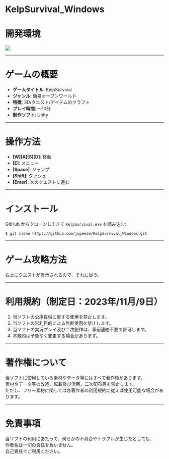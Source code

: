 # KelpSurvival_Windows
 
# 開発環境

<img src="https://img.shields.io/badge/2021.3.0f1-Unity-000000.svg?logo=unity&style=popout-square">

---

# ゲームの概要

- **ゲームタイトル**: KelpSurvival
- **ジャンル**: 簡易オープンワールド
- **特徴**: 3D/クエスト/アイテムのクラフト
- **プレイ時間**: ～10分
- **制作ソフト**: Unity

---

# 操作方法

- **[W][A][S][D]**: 移動
- **[E]**: メニュー
- **[Space]**: ジャンプ
- **[Shift]**: ダッシュ
- **[Enter]**: 次のクエストに進む

---

# インストール

GitHub からクローンしてきて `KelpSurvival.exe` を読み込む:

```console
$ git clone https://github.com/jupeeze/KelpSurvival_Windows.git
```

---

# ゲーム攻略方法

右上にクエストが表示されるので、それに従う。

---

# 利用規約（制定日：2023年/11月/9日）

1. 当ソフトの公序良俗に反する使用を禁止します。
2. 当ソフトの営利目的による無断使用を禁止します。
3. 当ソフトの実況プレイ及び二次創作は、事前連絡不要で許可します。
4. 本規約は予告なく変更する場合があります。

---

# 著作権について

当ソフトに使用している素材やデータ等にはすべて著作権があります。  
素材やデータ等の改造、転載及び流用、二次配布等を禁止します。  
ただし、フリー素材に関しては各著作者の利用規約に従えば使用可能な場合があります。

---

# 免責事項

当ソフトの利用にあたって、何らかの不具合やトラブルが生じたとしても、  
作者名は一切の責任を負いません。  
自己責任でご利用ください。
